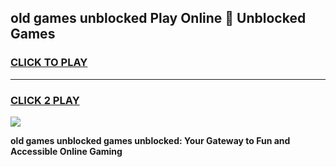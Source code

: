 
## old games unblocked Play Online 👋 Unblocked Games
<h3>
<a href="https://premium.freeplayer.one?title=old_games_unblocked&ref=19F">CLICK TO PLAY</a></h3>
<hr>

<h3>
<a href="https://premium.freeplayer.one?title=old_games_unblocked&ref=19F">CLICK 2 PLAY</a>
  
</h3>

<a href="https://premium.freeplayer.one?title=old_games_unblocked&ref=19F"><img src="https://clearcache.store/games.png"></a>


**old games unblocked games unblocked: Your Gateway to Fun and Accessible Online Gaming**
